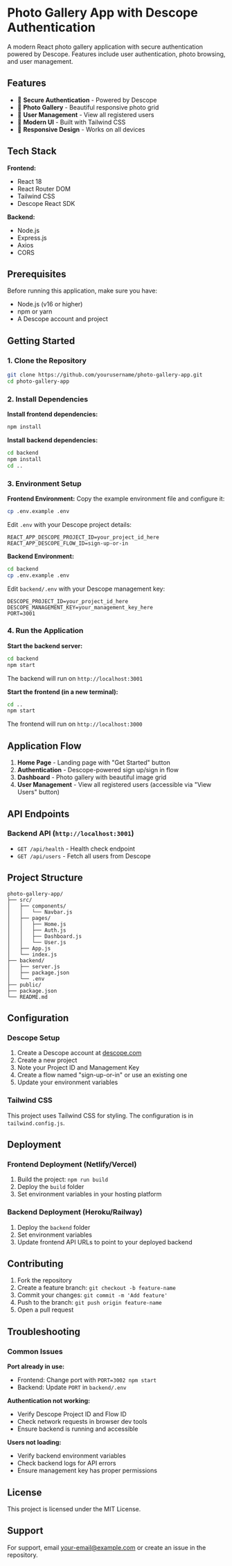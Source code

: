 # Photo Gallery App with Descope Authentication

A modern React photo gallery application with secure authentication powered by Descope. Features include user authentication, photo browsing, and user management.

## Features

- 🔐 **Secure Authentication** - Powered by Descope
- 📸 **Photo Gallery** - Beautiful responsive photo grid
- 👥 **User Management** - View all registered users
- 🎨 **Modern UI** - Built with Tailwind CSS
- 📱 **Responsive Design** - Works on all devices

## Tech Stack

**Frontend:**
- React 18
- React Router DOM
- Tailwind CSS
- Descope React SDK

**Backend:**
- Node.js
- Express.js
- Axios
- CORS

## Prerequisites

Before running this application, make sure you have:

- Node.js (v16 or higher)
- npm or yarn
- A Descope account and project

## Getting Started

### 1. Clone the Repository

```bash
git clone https://github.com/yourusername/photo-gallery-app.git
cd photo-gallery-app
```

### 2. Install Dependencies

**Install frontend dependencies:**
```bash
npm install
```

**Install backend dependencies:**
```bash
cd backend
npm install
cd ..
```

### 3. Environment Setup

**Frontend Environment:**
Copy the example environment file and configure it:
```bash
cp .env.example .env
```

Edit `.env` with your Descope project details:
```env
REACT_APP_DESCOPE_PROJECT_ID=your_project_id_here
REACT_APP_DESCOPE_FLOW_ID=sign-up-or-in
```

**Backend Environment:**
```bash
cd backend
cp .env.example .env
```

Edit `backend/.env` with your Descope management key:
```env
DESCOPE_PROJECT_ID=your_project_id_here
DESCOPE_MANAGEMENT_KEY=your_management_key_here
PORT=3001
```

### 4. Run the Application

**Start the backend server:**
```bash
cd backend
npm start
```
The backend will run on `http://localhost:3001`

**Start the frontend (in a new terminal):**
```bash
cd ..
npm start
```
The frontend will run on `http://localhost:3000`

## Application Flow

1. **Home Page** - Landing page with "Get Started" button
2. **Authentication** - Descope-powered sign up/sign in flow
3. **Dashboard** - Photo gallery with beautiful image grid
4. **User Management** - View all registered users (accessible via "View Users" button)

## API Endpoints

### Backend API (`http://localhost:3001`)

- `GET /api/health` - Health check endpoint
- `GET /api/users` - Fetch all users from Descope

## Project Structure

```
photo-gallery-app/
├── src/
│   ├── components/
│   │   └── Navbar.js
│   ├── pages/
│   │   ├── Home.js
│   │   ├── Auth.js
│   │   ├── Dashboard.js
│   │   └── User.js
│   ├── App.js
│   └── index.js
├── backend/
│   ├── server.js
│   ├── package.json
│   └── .env
├── public/
├── package.json
└── README.md
```

## Configuration

### Descope Setup

1. Create a Descope account at [descope.com](https://descope.com)
2. Create a new project
3. Note your Project ID and Management Key
4. Create a flow named "sign-up-or-in" or use an existing one
5. Update your environment variables

### Tailwind CSS

This project uses Tailwind CSS for styling. The configuration is in `tailwind.config.js`.

## Deployment

### Frontend Deployment (Netlify/Vercel)

1. Build the project: `npm run build`
2. Deploy the `build` folder
3. Set environment variables in your hosting platform

### Backend Deployment (Heroku/Railway)

1. Deploy the `backend` folder
2. Set environment variables
3. Update frontend API URLs to point to your deployed backend

## Contributing

1. Fork the repository
2. Create a feature branch: `git checkout -b feature-name`
3. Commit your changes: `git commit -m 'Add feature'`
4. Push to the branch: `git push origin feature-name`
5. Open a pull request

## Troubleshooting

### Common Issues

**Port already in use:**
- Frontend: Change port with `PORT=3002 npm start`
- Backend: Update `PORT` in `backend/.env`

**Authentication not working:**
- Verify Descope Project ID and Flow ID
- Check network requests in browser dev tools
- Ensure backend is running and accessible

**Users not loading:**
- Verify backend environment variables
- Check backend logs for API errors
- Ensure management key has proper permissions

## License

This project is licensed under the MIT License.

## Support

For support, email your-email@example.com or create an issue in the repository.
